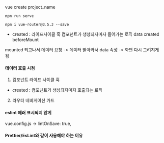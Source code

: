 vue create project_name

```
npm run serve
```

```
npm i vue-router@3.5.3 --save
```


- created : 라이프사이클 훅 컴포넌트가 생성되자마자 들어가는 로직
data created beforeMount

mounted 되고나서 데이터 요청 -> 데이터 받아와서 data 속성 -> 화면 다시 그려지게됨

#### 데이터 호출 시점
1. 컴포넌트 라이프 사이클 훅
- created : 컴포넌트가 생성되자마자 호출되는 로직
2. 라우터 네비게이션 가드

#### eslint 에러 표시되지 않게
vue.config.js -> lintOnSave: true,

#### Prettier/EsLint와 같이 사용해야 하는 이유
